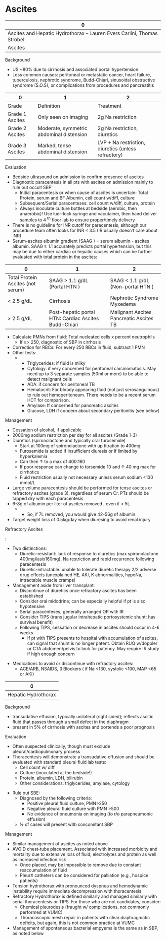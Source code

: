 # Ascites

| 0                                                                      |
|------------------------------------------------------------------------|
| Ascites and Hepatic Hydrothorax – Lauren Evers Carlini, Thomas Strobel |
| Ascites                                                                |

Background

-   US \~80% due to cirrhosis and associated portal hypertension
-   Less common causes: peritoneal or metastatic cancer, heart failure,
    tuberculosis, nephrotic syndrome, Budd-Chiari, sinusoidal
    obstructive syndrome (S.O.S), or complications from procedures and
    pancreatitis

| 0               | 1                                        | 2                                                   |
|-----------------|------------------------------------------|-----------------------------------------------------|
| Grade           | Definition                               | Treatment                                           |
| Grade 1 Ascites | Only seen on imaging                     | 2g Na restriction                                   |
| Grade 2 Ascites | Moderate, symmetric abdominal distension | 2g Na restriction, diuretics                        |
| Grade 3 Ascites | Marked, tense abdominal distension       | LVP + Na restriction, diuretics (unless refractory) |

Evaluation

-   Bedside ultrasound on admission to confirm presence of ascites
-   Diagnostic paracentesis in all pts with ascites on admission mainly
    to rule out occult SBP
    -   Initial paracentesis or when cause of ascites is uncertain:
        Total Protein, serum and BF Albumin, cell count w/diff, culture
    -   Subsequent/Serial paracenteses: cell count w/diff, culture,
        protein
    -   Always inoculate culture bottles at bedside (aerobic, then
        anaerobic)! Use luer-lock syringe and vacutainer, then hand
        deliver samples to 4 <sup>th</sup> floor lab to ensure
        proper/timely delivery
-   There is no guideline for INR cutoff for paracentesis, although our
    procedure team often looks for INR \< 3.5 (IR usually doesn’t care
    about INR)
-   Serum-ascites albumin gradient (SAAG
    ) = serum albumin - ascites albumin. SAAG ≥ 1.1 accurately predicts
    portal hypertension, but this may be due to either cardiac or
    hepatic causes which can be further evaluated with total protein in
    the ascites:

| 0                                 | 1                                                    | 2                                       |
|-----------------------------------|------------------------------------------------------|-----------------------------------------|
| Total Protein Ascites (not serum) | SAAG \> 1.1 g/dL (Portal HTN )                       | SAAG \< 1.1 g/dL (Non-portal HTN )      |
| \< 2.5 g/dL                       | Cirrhosis                                            | Nephrotic Syndrome Myxedema             |
| \> 2.5 g/dL                       | Post-hepatic portal HTN: Cardiac Ascites Budd-Chiari | Malignant Ascites Pancreatic Ascites TB |

-   Calculate PMNs from fluid: Total nucleated cells x percent
    neutrophils
    -   If ≥> 250, diagnostic of SBP in cirrhosis
-   Correction for RBCs: For every 250 RBCs in fluid, subtract 1 PMN
-   Other tests:
    -   -   Triglycerides: if fluid is milky
        -   Cytology: if very concerned for peritoneal carcinomatosis.
            May need up to 3 separate samples (50ml or more) to be able
            to detect malignant cells
        -   ADA: if concern for peritoneal TB
        -   Hematocrit: For bloody appearing fluid (not just
            serosanguinous) to rule out hemoperitoneum. There needs to
            be a recent serum HCT for comparison.
        -   Amylase: If concerned for pancreatic ascites
        -   Glucose, LDH if concern about secondary peritonitis (see
            below)

Management

-   Cessation of alcohol, if applicable
-   2000mg sodium restriction per day for all ascites (Grade 1-3)
-   Diuretics (spironolactone and typically oral furosemide)
    -   Start at 100mg of spironolactone with up titration to 400mg
    -   Furosemide is added if insufficient diuresis or if limited by
        hyperkalemia
    -   Can then
        ↑
        to a max of 400:160
    -   If poor response can change to torsemide 10 and
        ↑
        40 mg max for cirrhotics
    -   Fluid restriction usually not necessary unless serum sodium
        \<130 mmol/L
-   Large volume paracentesis should be performed for tense ascites or
    refractory ascites (grade 3), regardless of serum Cr. PTs should be
    tapped dry with each paracentesis
-   6-8g of albumin per liter of ascites removed , even if \< 5L
    -   -   So, if 7L removed, you would give 42-56g of albumin
-   Target weight loss of 0.5kg/day when diuresing to avoid renal
    injury

Refractory Ascites

:

-   Two distinctions:
    -   Diuretic-resistant: lack of response to diuretics (max
        spironolactone 400mg/lasix160mg), Na restriction and rapid
        recurrence following paracentesis
    -   Diuretic-intractable: unable to tolerate diuretic therapy 2/2
        adverse drug effects (unexplained HE, AKI, K abnormalities,
        hypoNa, intractable muscle cramps)
-   Management aside from liver transplant:
    -   Discontinue of diuretics once refractory ascites has been
        established
    -   Consider oral midodrine; can be especially helpful if pt is also
        hypotensive
    -   Serial paracenteses, generally arranged OP with IR
    -   Consider TIPS (trans jugular intrahepatic portosystemic shunt;
        has survival benefit)
    -   Following TIPS, cessation or decrease in ascites should occur in
        4-6 weeks
        -   If pt with TIPS presents to hospital with accumulation of
            ascites, can signal that shunt is no longer patent. Obtain
            RUQ w/doppler or CTA abdomen/pelvis to look for patency. May
            require IR study if high enough concern

<!-- -->

-   Medications to avoid or discontinue with refractory ascites:
    -   ACE/ARB,
        NSAIDS,
        β Blockers (
        if Na \<130, systolic \<100, MAP \<65 or AKI)

| 0                   |
|---------------------|
| Hepatic Hydrothorax |

Background

-   transudative effusion, typically unilateral (right sided); reflects
    ascitic fluid that passes through a small defect in the diaphragm
-   present in 5% of cirrhosis with ascites and portends a poor
    prognosis

Evaluation

-   Often suspected clinically, though must exclude
    pleural/cardiopulmonary process
-   Thoracentesis will demonstrate a transudative effusion and should be
    evaluated with standard pleural fluid lab tests:
    -   Cell count w/ diff
    -   Culture (inoculated at the bedside!)
    -   Protein, albumin, LDH, bilirubin
    -   Other considerations: triglycerides, amylase, cytology

<!-- -->

-   Rule out SBE:
    -   Diagnosed by the following criteria:
        -   Positive pleural fluid culture, PMN>250
        -   Negative pleural fluid culture with PMN >500
        -   No evidence of pneumonia on imaging (to r/o parapneumonic
            effusion)
    -   ½ of cases will present with concomitant SBP

Management

-   Similar management of ascites as noted above
-   AVOID chest-tube placement. Associated with increased morbidity and
    mortality due to extensive loss of fluid, electrolytes and protein
    as well as increased infection risk
    -   Once placed, may be impossible to remove due to constant
        reaccumulation of fluid
    -   PleurX catheters can be considered for palliation (e.g., hospice
        patients)
-   Tension hydrothorax with pronounced dyspnea and hemodynamic
    instability require immediate decompression with thoracentesis
-   Refractory Hydrothorax is defined similarly and managed similarly
    with serial thoracentesis or TIPS. For those who are not candidates,
    consider:
    -   Chemical pleurodesis (fraught w/ complications, not commonly
        performed at VUMC)
    -   Thoracoscopic mesh repair in patients with clear diaphragmatic
        deficits, but again, this is not common practice at VUMC
-   Management of spontaneous bacterial empyema is the same as in SBP,
    as noted below
